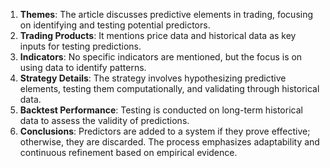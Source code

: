 1. **Themes**: The article discusses predictive elements in trading, focusing on identifying and testing potential predictors.
2. **Trading Products**: It mentions price data and historical data as key inputs for testing predictions.
3. **Indicators**: No specific indicators are mentioned, but the focus is on using data to identify patterns.
4. **Strategy Details**: The strategy involves hypothesizing predictive elements, testing them computationally, and validating through historical data.
5. **Backtest Performance**: Testing is conducted on long-term historical data to assess the validity of predictions.
6. **Conclusions**: Predictors are added to a system if they prove effective; otherwise, they are discarded. The process emphasizes adaptability and continuous refinement based on empirical evidence.

